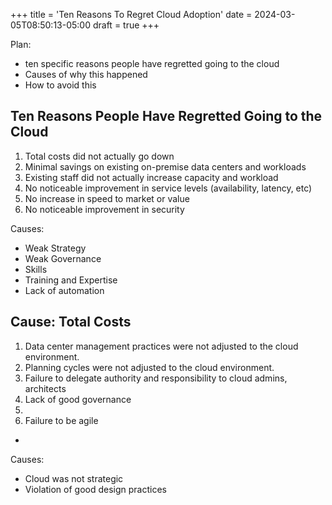 +++
title = 'Ten Reasons To Regret Cloud Adoption'
date = 2024-03-05T08:50:13-05:00
draft = true
+++

Plan:
- ten specific reasons people have regretted going to the cloud
- Causes of why this happened
- How to avoid this


## Ten Reasons People Have Regretted Going to the Cloud

1. Total costs did not actually go down
2. Minimal savings on existing on-premise data centers and workloads
3. Existing staff did not actually increase capacity and workload
4. No noticeable improvement in service levels (availability, latency, etc)
5. No increase in speed to market or value
6. No noticeable improvement in security


Causes:
- Weak Strategy
- Weak Governance
- Skills
- Training and Expertise
- Lack of automation

Cause: Total Costs
- 
1. Data center management practices were not adjusted to the cloud environment.
2. Planning cycles were not adjusted to the cloud environment.
3. Failure to delegate authority and responsibility to cloud admins, architects
4. Lack of good governance
5.  
6.  Failure to be agile



-
Causes:

- Cloud was not strategic
- Violation of good design practices